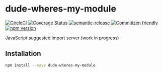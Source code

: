 # dude-wheres-my-module

[![CircleCI](https://circleci.com/gh/jedwards1211/dude-where-my-module.svg?style=svg)](https://circleci.com/gh/jedwards1211/dude-where-my-module)
[![Coverage Status](https://codecov.io/gh/jedwards1211/dude-wheres-my-module/branch/master/graph/badge.svg)](https://codecov.io/gh/jedwards1211/dude-wheres-my-module)
[![semantic-release](https://img.shields.io/badge/%20%20%F0%9F%93%A6%F0%9F%9A%80-semantic--release-e10079.svg)](https://github.com/semantic-release/semantic-release)
[![Commitizen friendly](https://img.shields.io/badge/commitizen-friendly-brightgreen.svg)](http://commitizen.github.io/cz-cli/)
[![npm version](https://badge.fury.io/js/dude-wheres-my-module.svg)](https://badge.fury.io/js/dude-wheres-my-module)

JavaScript suggested import server (work in progress)

## Installation

```sh
npm install --save dude-wheres-my-module
```
